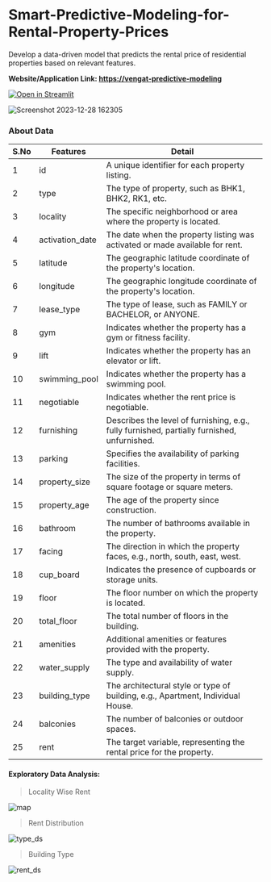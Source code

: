 # Smart-Predictive-Modeling-for-Rental-Property-Prices
Develop a data-driven model that predicts the rental price of residential properties based on relevant features.

**Website/Application Link: [https://vengat-predictive-modeling](https://vengat-predictive-modeling-for-rental-property-prices-kyvdz5v3j.streamlit.app/)**

[![Open in Streamlit](https://static.streamlit.io/badges/streamlit_badge_black_white.svg)](https://vengat-predictive-modeling-for-rental-property-prices-kyvdz5v3j.streamlit.app/)

![Screenshot 2023-12-28 162305](https://github.com/Vengatesan-K/Resume-Analyzer-AI/assets/128688827/fdc51e68-c87b-431a-916d-cd060a4e809d)


### About Data
| S.No | Features         | Detail                                                                                        |
|------|------------------|------------------------------------------------------------------------------------------------|
| 1    | id               | A unique identifier for each property listing.                                                   |
| 2    | type             | The type of property, such as BHK1, BHK2, RK1, etc.                                              |
| 3    | locality         | The specific neighborhood or area where the property is located.                                  |
| 4    | activation_date  | The date when the property listing was activated or made available for rent.                       |
| 5    | latitude         | The geographic latitude coordinate of the property's location.                                    |
| 6    | longitude        | The geographic longitude coordinate of the property's location.                                   |
| 7    | lease_type       | The type of lease, such as FAMILY or BACHELOR, or ANYONE.                                         |
| 8    | gym              | Indicates whether the property has a gym or fitness facility.                                      |
| 9    | lift             | Indicates whether the property has an elevator or lift.                                            |
| 10   | swimming_pool    | Indicates whether the property has a swimming pool.                                                |
| 11   | negotiable       | Indicates whether the rent price is negotiable.                                                    |
| 12   | furnishing       | Describes the level of furnishing, e.g., fully furnished, partially furnished, unfurnished.       |
| 13   | parking          | Specifies the availability of parking facilities.                                                  |
| 14   | property_size    | The size of the property in terms of square footage or square meters.                              |
| 15   | property_age     | The age of the property since construction.                                                        |
| 16   | bathroom         | The number of bathrooms available in the property.                                                 |
| 17   | facing           | The direction in which the property faces, e.g., north, south, east, west.                         |
| 18   | cup_board        | Indicates the presence of cupboards or storage units.                                               |
| 19   | floor            | The floor number on which the property is located.                                                 |
| 20   | total_floor      | The total number of floors in the building.                                                        |
| 21   | amenities        | Additional amenities or features provided with the property.                                        |
| 22   | water_supply     | The type and availability of water supply.                                                         |
| 23   | building_type    | The architectural style or type of building, e.g., Apartment, Individual House.                     |
| 24   | balconies        | The number of balconies or outdoor spaces.                                                         |
| 25   | rent             | The target variable, representing the rental price for the property.                               |

#### Exploratory Data Analysis:
> Locality Wise Rent

![map](https://github.com/Vengatesan-K/Resume-Analyzer-AI/assets/128688827/7a609794-1f00-4a5f-be90-36e808bd3fca)

> Rent Distribution

![type_ds](https://github.com/Vengatesan-K/Resume-Analyzer-AI/assets/128688827/442faf0e-c596-4d16-9010-2e3530c9e92d)

> Building Type

![rent_ds](https://github.com/Vengatesan-K/Resume-Analyzer-AI/assets/128688827/e4a095b2-79e4-4c6a-893d-84b3b38a05c8)




